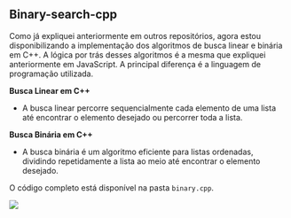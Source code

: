 ## Binary-search-cpp
Como já expliquei anteriormente em outros repositórios, agora estou disponibilizando a implementação dos algoritmos de busca linear e binária em C++. A lógica por trás desses algoritmos é a mesma que expliquei anteriormente em JavaScript. A principal diferença é a linguagem de programação utilizada.


**Busca Linear em C++**

- A busca linear percorre sequencialmente cada elemento de uma lista até encontrar o elemento desejado ou percorrer toda a lista.

**Busca Binária em C++**
  
- A busca binária é um algoritmo eficiente para listas ordenadas, dividindo repetidamente a lista ao meio até encontrar o elemento desejado.

O código completo está disponível na pasta `binary.cpp`.

<img src="https://capsule-render.vercel.app/api?type=waving&color=gradient&height=65&section=footer"/>
